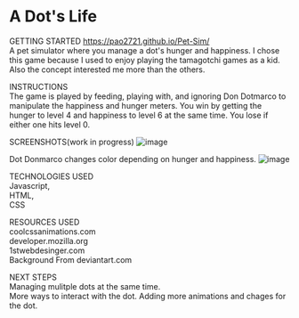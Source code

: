 # A Dot's Life
GETTING STARTED  https://pao2721.github.io/Pet-Sim/<br> 
A pet simulator where you manage a dot's hunger and happiness. I chose this game because I used to enjoy playing the tamagotchi games as a kid. Also the concept interested me more than the others.

INSTRUCTIONS<br>
The game is played by feeding, playing with, and ignoring Don Dotmarco to manipulate the happiness and hunger meters. You win by getting the hunger to level 4 and happiness to level 6 at the same time. You lose if either one hits level 0.

SCREENSHOTS(work in progress)
![image](https://user-images.githubusercontent.com/84666004/125083633-a1d8fa80-e096-11eb-8743-f995dcf8ec54.png)

Dot Donmarco changes color depending on hunger and happiness.
![image](https://user-images.githubusercontent.com/84666004/125083745-c2a15000-e096-11eb-8213-46bfcc58c45c.png)




TECHNOLOGIES USED<br>
Javascript,<br>
HTML,<br>
CSS<br>

RESOURCES USED<br>
coolcssanimations.com<br>
developer.mozilla.org<br>
1stwebdesinger.com<br>
Background From deviantart.com<br>

NEXT STEPS<br>
Managing mulitple dots at the same time.<br>
More ways to interact with the dot.
Adding more animations and chages for the dot.
